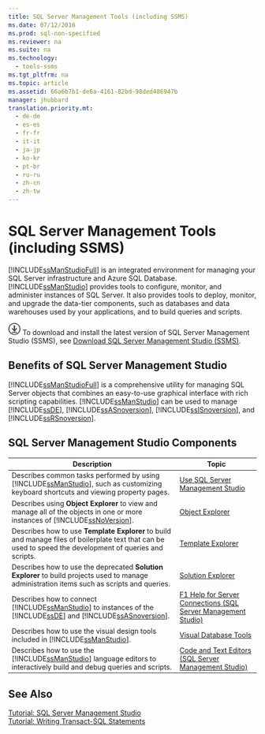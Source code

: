 ```yaml
---
title: SQL Server Management Tools (including SSMS)
ms.date: 07/12/2016
ms.prod: sql-non-specified
ms.reviewer: na
ms.suite: na
ms.technology: 
  - tools-ssms
ms.tgt_pltfrm: na
ms.topic: article
ms.assetid: 66a6b7b1-de6a-4161-82bd-98ded486947b
manager: jhubbard
translation.priority.mt: 
  - de-de
  - es-es
  - fr-fr
  - it-it
  - ja-jp
  - ko-kr
  - pt-br
  - ru-ru
  - zh-cn
  - zh-tw
---
```

# SQL Server Management Tools (including SSMS)
[!INCLUDE[ssManStudioFull](../content/includes/ssManStudioFull_md.md)] is an integrated environment for managing your SQL Server infrastructure and Azure SQL Database. [!INCLUDE[ssManStudio](../content/includes/ssManStudio_md.md)] provides tools to configure, monitor, and administer instances of SQL Server. It also provides tools to deploy, monitor, and upgrade the data\-tier components, such as databases and data warehouses used by your applications, and to build queries and scripts.  
  
[![Go to download page](../content/media/download.png)](https://msdn.microsoft.com/library/mt238290.aspx) To download and install the latest version of SQL Server Management Studio (SSMS), see [Download SQL Server Management Studio (SSMS)](https://msdn.microsoft.com/library/mt238290.aspx).  
  
## Benefits of SQL Server Management Studio  
[!INCLUDE[ssManStudioFull](../content/includes/ssManStudioFull_md.md)] is a comprehensive utility for managing SQL Server objects that combines an easy\-to\-use graphical interface with rich scripting capabilities. [!INCLUDE[ssManStudio](../content/includes/ssManStudio_md.md)] can be used to manage [!INCLUDE[ssDE](../content/includes/ssDE_md.md)], [!INCLUDE[ssASnoversion](../content/includes/ssASnoversion_md.md)], [!INCLUDE[ssISnoversion](../content/includes/ssISnoversion_md.md)], and [!INCLUDE[ssRSnoversion](../content/includes/ssRSnoversion_md.md)].  
  
## SQL Server Management Studio Components  
  
|Description|Topic|  
|---------------|---------|  
|Describes common tasks performed by using [!INCLUDE[ssManStudio](../content/includes/ssManStudio_md.md)], such as customizing keyboard shortcuts and viewing property pages.|[Use SQL Server Management Studio](../content/Use-SQL-Server-Management-Studio.md)|  
|Describes using **Object Explorer** to view and manage all of the objects in one or more instances of [!INCLUDE[ssNoVersion](../content/includes/ssNoVersion_md.md)].|[Object Explorer](../content/Object-Explorer.md)|  
|Describes how to use **Template Explorer** to build and manage files of boilerplate text that can be used to speed the development of queries and scripts.|[Template Explorer](../content/Template-Explorer.md)|  
|Describes how to use the deprecated **Solution Explorer** to build projects used to manage administration items such as scripts and queries.|[Solution Explorer](../content/Solution-Explorer.md)|  
|Describes how to connect [!INCLUDE[ssManStudio](../content/includes/ssManStudio_md.md)] to instances of the [!INCLUDE[ssDE](../content/includes/ssDE_md.md)] and [!INCLUDE[ssASnoversion](../content/includes/ssASnoversion_md.md)].|[F1 Help for Server Connections &#40;SQL Server Management Studio&#41;](../content/F1-Help-for-Server-Connections--SQL-Server-Management-Studio-.md)|  
|Describes how to use the visual design tools included in [!INCLUDE[ssManStudio](../content/includes/ssManStudio_md.md)].|[Visual Database Tools](../content/Visual-Database-Tools.md)|  
|Describes how to use the [!INCLUDE[ssManStudio](../content/includes/ssManStudio_md.md)] language editors to interactively build and debug queries and scripts.|[Code and Text Editors (SQL Server Management Studio)](assetId:///062051e4-4b77-4969-98ae-d2547c24ce3e)|  
  
## See Also  
[Tutorial: SQL Server Management Studio](assetId:///d2bade70-07cf-4d94-b5d2-88aecb538ed1)  
[Tutorial: Writing Transact-SQL Statements](assetId:///2addc9be-67d0-423d-a457-192fe9d7d058)  
  
